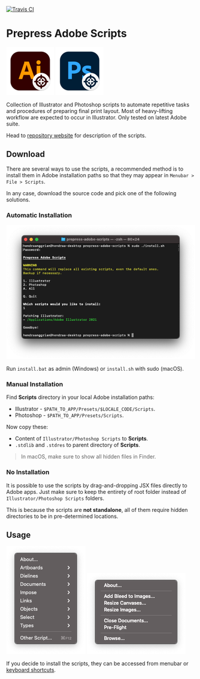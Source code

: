 [![Travis CI](https://img.shields.io/travis/com/hendraanggrian/prepress-adobe-scripts)](https://travis-ci.com/github/hendraanggrian/prepress-adobe-scripts/)

# Prepress Adobe Scripts

![Illustrator logo](images/logo_ai.png)
![Photoshop logo](images/logo_psd.png)

Collection of Illustrator and Photoshop scripts to automate repetitive tasks and procedures of preparing final print layout. Most of heavy-lifting workflow are expected to occur in Illustrator. Only tested on latest Adobe suite.

Head to [repository website](https://hendraanggrian.com/prepress-adobe-scripts/) for description of the scripts.

## Download

There are several ways to use the scripts, a recommended method is to install them in Adobe installation paths so that they may appear in `Menubar > File > Scripts`.

In any case, download the source code and pick one of the following solutions.

### Automatic Installation

![Install](images/install.png)

Run `install.bat` as admin (Windows) or `install.sh` with sudo (macOS).

### Manual Installation

Find **Scripts** directory in your local Adobe installation paths:

- Illustrator - `$PATH_TO_APP/Presets/$LOCALE_CODE/Scripts`.
- Photoshop - `$PATH_TO_APP/Presets/Scripts`.

Now copy these:

- Content of `Illustrator/Photoshop Scripts` to **Scripts**.
- `.stdlib` and `.stdres` to parent directory of **Scripts**.

> In macOS, make sure to show all hidden files in Finder.

### No Installation

It is possible to use the scripts by drag-and-dropping JSX files directly to Adobe apps.
Just make sure to keep the entirety of root folder instead of `Illustrator/Photoshop Scripts` folders.

This is because the scripts are **not standalone**, all of them require hidden directories to be in pre-determined locations.

## Usage

![Illustrator menu](images/menu_ai.png)
![Photohsop menu](images/menu_psd.png)

If you decide to install the scripts, they can be accessed from menubar or [keyboard shortcuts](keyboard_shortcuts.md).
